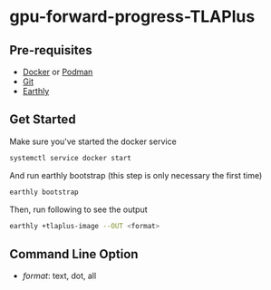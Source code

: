 # gpu-forward-progress-TLAPlus

## Pre-requisites
- [Docker](https://docs.docker.com/install/) or [Podman](https://github.com/containers/podman/blob/main/docs/tutorials/podman_tutorial.md)
- [Git](https://git-scm.com/book/en/v2/Getting-Started-Installing-Git)
- [Earthly](https://earthly.dev/get-earthly)
## Get Started
Make sure you've started the docker service
```bash
systemctl service docker start
```
And run earthly bootstrap (this step is only necessary the first time)
```bash
earthly bootstrap
```
Then, run following to see the output
```bash
earthly +tlaplus-image --OUT <format>
```
## Command Line Option
- *format*: text, dot, all

